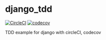# django_tdd

[![CircleCI](https://circleci.com/gh/sebatyler/django_tdd.svg?style=svg)](https://circleci.com/gh/sebatyler/django_tdd)
[![codecov](https://codecov.io/gh/sebatyler/django_tdd/branch/master/graph/badge.svg)](https://codecov.io/gh/sebatyler/django_tdd)

TDD example for django with circleCI, codecov
